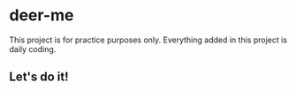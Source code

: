 # deer-me

This project is for practice purposes only.
Everything added in this project is daily coding.

## Let's do it!
